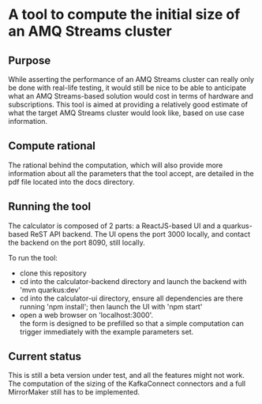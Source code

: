 # A tool to compute the initial size of an AMQ Streams cluster


## Purpose
While asserting the performance of an AMQ Streams cluster can really only be done with real-life testing, it would still be nice to be able to anticipate what an AMQ Streams-based solution would cost in terms of hardware and subscriptions.
This tool is aimed at providing a relatively good estimate of what the target AMQ Streams cluster would look like, based on use case information.


## Compute rational
The rational behind the computation, which will also provide more information about all the parameters that the tool accept, are detailed in the pdf file located into the docs directory.


## Running the tool

The calculator is composed of 2 parts: a ReactJS-based UI and a quarkus-based ReST API backend.
The UI opens the port 3000 locally, and contact the backend on the port 8090, still locally.

To run the tool:
- clone this repository
- cd into the calculator-backend directory and launch the backend with 'mvn quarkus:dev'
- cd into the calculator-ui directory, ensure all dependencies are there running 'npm install'; then launch the UI with 'npm start'
- open a web browser on 'localhost:3000'.  
  the form is designed to be prefilled so that a simple computation can trigger immediately with the example parameters set.

## Current status
This is still a beta version under test, and all the features might not work.
The computation of the sizing of the KafkaConnect connectors and a full MirrorMaker still has to be implemented.

